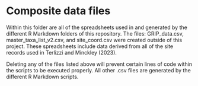 # Composite data files
Within this folder are all of the spreadsheets used in and generated by the different R Markdown folders of this repository. The files: GRIP_data.csv, master_taxa_list_v2.csv, and site_coord.csv were created outside of this project. These spreadsheets include data derived from all of the site records used in Terlizzi and Minckley (2023).

Deleting any of the files listed above will prevent certain lines of code within the scripts to be executed properly. All other .csv files are generated by the different R Markdown scripts.
